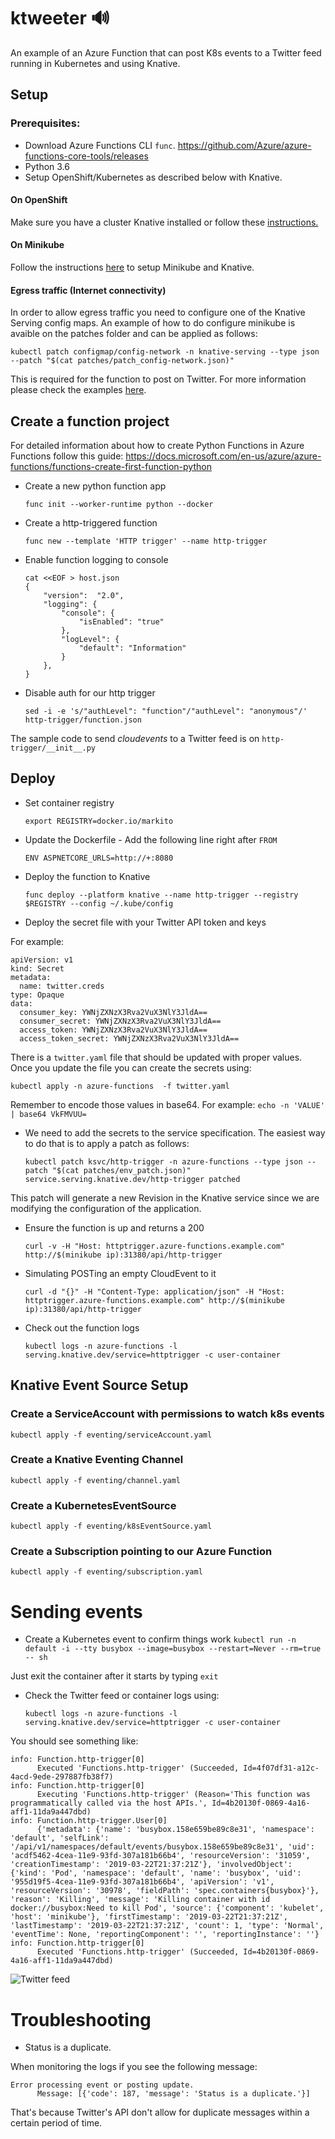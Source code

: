 # ktweeter 🔊
An example of an Azure Function that can post K8s events to a Twitter feed running in Kubernetes and using Knative.

## Setup

### Prerequisites:
- Download Azure Functions CLI `func`.  https://github.com/Azure/azure-functions-core-tools/releases
- Python 3.6
- Setup OpenShift/Kubernetes as described below with Knative.

#### On OpenShift 

Make sure you have a cluster Knative installed or follow these [instructions.](https://github.com/openshift-cloud-functions/Documentation/blob/master/knative-OCP-4x.md)

#### On Minikube

Follow the instructions [here](https://redhat-developer-demos.github.io/knative-tutorial/knative-tutorial/v1.0.0/setup.html#kubernetes-cluster) to setup Minikube and Knative. 

#### Egress traffic (Internet connectivity)

In order to allow egress traffic you need to configure one of the Knative Serving config maps.  An example of how to do configure minikube is avaible on the patches folder and can be applied as follows:

`kubectl patch configmap/config-network -n knative-serving --type json --patch "$(cat patches/patch_config-network.json)"`

This is required for the function to post on Twitter. For more information please check the examples [here](https://github.com/knative/serving/blob/master/config/config-network.yaml).  

## Create a function project 

For detailed information about how to create Python Functions in Azure Functions follow this guide: 
https://docs.microsoft.com/en-us/azure/azure-functions/functions-create-first-function-python


* Create a new python function app

  `func init --worker-runtime python --docker`

* Create a http-triggered function

  `func new --template 'HTTP trigger' --name http-trigger`

* Enable function logging to console
  ```
  cat <<EOF > host.json
  {
      "version":  "2.0",
      "logging": {
          "console": {
              "isEnabled": "true"
          },
          "logLevel": {
              "default": "Information"
          }
      },
  }
  ```
* Disable auth for our http trigger

  `sed -i -e 's/"authLevel": "function"/"authLevel": "anonymous"/' http-trigger/function.json`

The sample code to send _cloudevents_ to a Twitter feed is on `http-trigger/__init__.py`

## Deploy 

* Set container registry 

  `export REGISTRY=docker.io/markito`

* Update the Dockerfile - Add the following line right after `FROM`

  `ENV ASPNETCORE_URLS=http://+:8080`

* Deploy the function to Knative
  
  `func deploy --platform knative --name http-trigger --registry $REGISTRY --config ~/.kube/config`

* Deploy the secret file with your Twitter API token and keys

For example: 
  ```
  apiVersion: v1
  kind: Secret
  metadata:
    name: twitter.creds
  type: Opaque
  data:
    consumer_key: YWNjZXNzX3Rva2VuX3NlY3JldA==
    consumer_secret: YWNjZXNzX3Rva2VuX3NlY3JldA==
    access_token: YWNjZXNzX3Rva2VuX3NlY3JldA==
    access_token_secret: YWNjZXNzX3Rva2VuX3NlY3JldA==
  ```
There is a `twitter.yaml` file that should be updated with proper values.  Once you update the file you can create the secrets using:

`kubectl apply -n azure-functions  -f twitter.yaml`

 Remember to encode those values in base64. For example: `echo -n 'VALUE' | base64
VkFMVUU=`  

* We need to add the secrets to the service specification.  The easiest way to do that is to apply a patch as follows: 

  ```
  kubectl patch ksvc/http-trigger -n azure-functions --type json --patch "$(cat patches/env_patch.json)"
  service.serving.knative.dev/http-trigger patched
  ```

This patch will generate a new Revision in the Knative service since we are modifying the configuration of the application. 

* Ensure the function is up and returns a 200
  
  `curl -v -H "Host: httptrigger.azure-functions.example.com" http://$(minikube ip):31380/api/http-trigger`

* Simulating POSTing an empty CloudEvent to it
  
  `curl -d "{}" -H "Content-Type: application/json" -H "Host: httptrigger.azure-functions.example.com" http://$(minikube ip):31380/api/http-trigger`

* Check out the function logs
  
  `kubectl logs -n azure-functions -l serving.knative.dev/service=httptrigger -c user-container`


## Knative Event Source Setup 

### Create a ServiceAccount with permissions to watch k8s events

`kubectl apply -f eventing/serviceAccount.yaml`

### Create a Knative Eventing Channel

`kubectl apply -f eventing/channel.yaml`

### Create a KubernetesEventSource

`kubectl apply -f eventing/k8sEventSource.yaml`

### Create a Subscription pointing to our Azure Function

`kubectl apply -f eventing/subscription.yaml`

# Sending events 

* Create a Kubernetes event to confirm things work
  `kubectl run -n default -i --tty busybox --image=busybox --restart=Never --rm=true -- sh`

Just exit the container after it starts by typing `exit`

* Check the Twitter feed or container logs using: 

  `kubectl logs -n azure-functions -l serving.knative.dev/service=httptrigger -c user-container`

You should see something like:
  ```
  info: Function.http-trigger[0]
        Executed 'Functions.http-trigger' (Succeeded, Id=4f07df31-a12c-4acd-9ede-297887fb38f7)
  info: Function.http-trigger[0]
        Executing 'Functions.http-trigger' (Reason='This function was programmatically called via the host APIs.', Id=4b20130f-0869-4a16-aff1-11da9a447dbd)
  info: Function.http-trigger.User[0]
        {'metadata': {'name': 'busybox.158e659be89c8e31', 'namespace': 'default', 'selfLink': '/api/v1/namespaces/default/events/busybox.158e659be89c8e31', 'uid': 'acdf5462-4cea-11e9-93fd-307a181b66b4', 'resourceVersion': '31059', 'creationTimestamp': '2019-03-22T21:37:21Z'}, 'involvedObject': {'kind': 'Pod', 'namespace': 'default', 'name': 'busybox', 'uid': '955d19f5-4cea-11e9-93fd-307a181b66b4', 'apiVersion': 'v1', 'resourceVersion': '30978', 'fieldPath': 'spec.containers{busybox}'}, 'reason': 'Killing', 'message': 'Killing container with id docker://busybox:Need to kill Pod', 'source': {'component': 'kubelet', 'host': 'minikube'}, 'firstTimestamp': '2019-03-22T21:37:21Z', 'lastTimestamp': '2019-03-22T21:37:21Z', 'count': 1, 'type': 'Normal', 'eventTime': None, 'reportingComponent': '', 'reportingInstance': ''}
  info: Function.http-trigger[0]
        Executed 'Functions.http-trigger' (Succeeded, Id=4b20130f-0869-4a16-aff1-11da9a447dbd)
  ```

![Twitter feed](https://raw.githubusercontent.com/markito/ktweeter/master/screenshot.png)

# Troubleshooting

* Status is a duplicate.

When monitoring the logs if you see the following message: 
```
Error processing event or posting update.
      Message: [{'code': 187, 'message': 'Status is a duplicate.'}]
```
That's because Twitter's API don't allow for duplicate messages within a certain period of time.  


